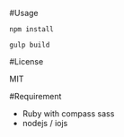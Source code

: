 #Usage

    npm install

    gulp build

#License

  MIT

#Requirement

  * Ruby with compass sass
  * nodejs / iojs
